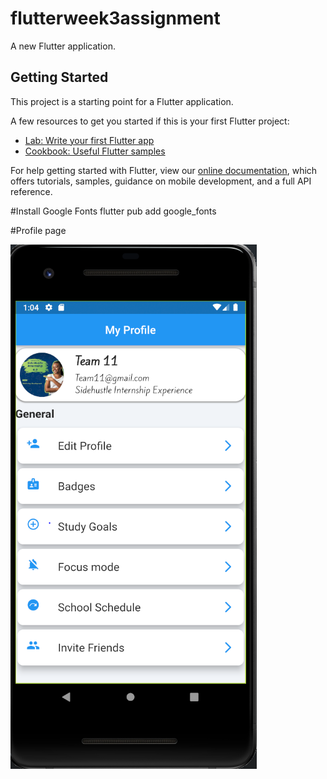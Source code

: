 
# flutterweek3assignment

A new Flutter application.

## Getting Started

This project is a starting point for a Flutter application.

A few resources to get you started if this is your first Flutter project:

- [Lab: Write your first Flutter app](https://flutter.dev/docs/get-started/codelab)
- [Cookbook: Useful Flutter samples](https://flutter.dev/docs/cookbook)

For help getting started with Flutter, view our
[online documentation](https://flutter.dev/docs), which offers tutorials,
samples, guidance on mobile development, and a full API reference.

#Install Google Fonts 
flutter pub add google_fonts

#Profile page

![](https://github.com/Ellenella/flutterprofilepage/blob/main/screenshoot/Screenshot%20page.png)
